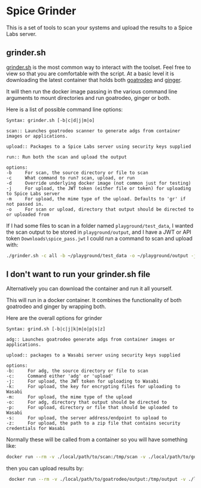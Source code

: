 # Spice Grinder
This is a set of tools to scan your systems and upload the results to a Spice Labs server.

## grinder.sh
[grinder.sh](grinder.sh) is the most common way to interact with the toolset.  Feel free to view so that you are comfortable with the script.  At a basic level it is downloading the latest container that holds both [goatrodeo](https://github.com/spice-labs-inc/goatrodeo) and [ginger](https://github.com/spice-labs-inc/ginger).

It will then run the docker image passing in the various command line arguments to mount directories and run goatrodeo, ginger or both.

Here is a list of possible command line options:

```
Syntax: grinder.sh [-b|c|d|j|m|o]

scan:: Launches goatrodeo scanner to generate adgs from container images or applications.

upload:: Packages to a Spice Labs server using security keys supplied

run:: Run both the scan and upload the output

options:
-b     For scan, the source directory or file to scan
-c     What command to run? scan, upload, or run
-d     Override underlying docker image (not common just for testing)
-j     For upload, the JWT token (either file or token) for uploading to Spice Labs server
-m     For upload, the mime type of the upload. Defaults to 'gr' if not passed in.
-o     For scan or upload, directory that output should be directed to or uploaded from
```

If I had some files to scan in a folder named ```playground/test_data```, I wanted the scan output to be stored in ```playground/output```, and I have a JWT or API token ```Downloads\spice_pass.jwt``` I could run a command to scan and upload with:

``` bash
./grinder.sh -c all -b ~/playground/test_data -o ~/playground/output -j ~/Downloads/spice_pass.jwt
```

## I don't want to run your grinder.sh file

Alternatively you can download the container and run it all yourself.

This will run in a docker container.  It combines the functionality of both goatrodeo and ginger by wrapping both.

Here are the overall options for grinder
```
Syntax: grind.sh [-b|c|j|k|m|o|p|s|z]

adg:: Launches goatrodeo generate adgs from container images or applications.

upload:: packages to a Wasabi server using security keys supplied

options:  
-b:     For adg, the source directory or file to scan  
-c:     Command either 'adg' or 'upload'  
-j:     For upload, the JWT token for uploading to Wasabi  
-k:     For upload, the key for encrypting files for uploading to Wasabi  
-m:     For upload, the mime type of the upload  
-o:     For adg, directory that output should be directed to 
-p:     For upload, directory or file that should be uploaded to Wasabi  
-s:     For upload, the server address/endpoint to upload to  
-z:     For upload, the path to a zip file that contains security credentials for Wasabi
```

Normally these will be called from a container so you will have something like:

``` bash
docker run --rm -v ./local/path/to/scan:/tmp/scan -v ./local/path/to/goatrodeo/output:/tmp/output spicelabs/grinder -c adg -b /tmp/scan -0 /tmp/output
```

then you can upload results by:

``` bash
 docker run --rm -v ./local/path/to/goatrodeo/output:/tmp/output -v ./local/path/to/certs/zip:/tmp/certs spicelabs/grinder -c upload -p /tmp/output -z /tmp/certs/certs.zip -m gr 
 ```
  
